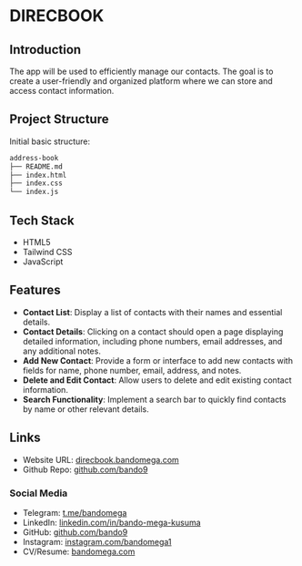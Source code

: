 # DIRECBOOK

## Introduction

The app will be used to efficiently manage our contacts. The goal is to create a user-friendly and organized platform where we can store and access contact information.

## Project Structure

Initial basic structure:

```sh
address-book
├── README.md
├── index.html
├── index.css
└── index.js
```

## Tech Stack

- HTML5
- Tailwind CSS
- JavaScript

## Features

- **Contact List**: Display a list of contacts with their names and essential details.
- **Contact Details**: Clicking on a contact should open a page displaying detailed information, including phone numbers, email addresses, and any additional notes.
- **Add New Contact**: Provide a form or interface to add new contacts with fields for name, phone number, email, address, and notes.
- **Delete and Edit Contact**: Allow users to delete and edit existing contact information.
- **Search Functionality**: Implement a search bar to quickly find contacts by name or other relevant details.

## Links

- Website URL: [direcbook.bandomega.com](https://www.direcbook.bandomega.com)
- Github Repo: [github.com/bando9](https://github.com/bando9/direcbook)

### Social Media

- Telegram: [t.me/bandomega](t.me/bandomega)
- LinkedIn: [linkedin.com/in/bando-mega-kusuma](https://www.linkedin.com/in/bando-mega-kusuma)
- GitHub: [github.com/bando9](https://www.github.com/bando9)
- Instagram: [instagram.com/bandomega1](https://www.instagram.com/bandomega1)
- CV/Resume: [bandomega.com](https://www.bandomega.com)
